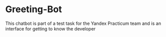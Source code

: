 # Greeting-Bot
This chatbot is part of a test task for the Yandex Practicum team and is an interface for getting to know the developer
